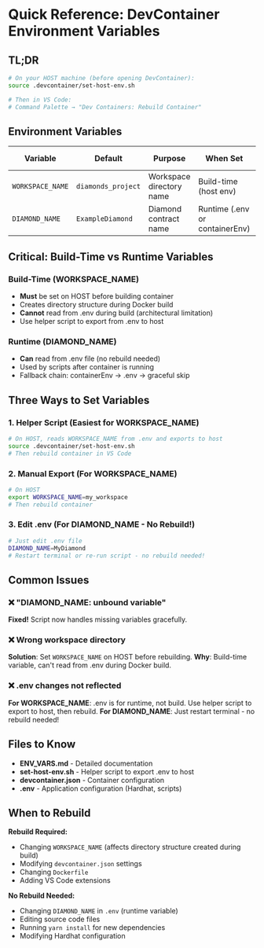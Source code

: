 # Quick Reference: DevContainer Environment Variables

## TL;DR

```bash
# On your HOST machine (before opening DevContainer):
source .devcontainer/set-host-env.sh

# Then in VS Code:
# Command Palette → "Dev Containers: Rebuild Container"
```

## Environment Variables

| Variable | Default | Purpose | When Set | Needs Rebuild? |
|----------|---------|---------|----------|----------------|
| `WORKSPACE_NAME` | `diamonds_project` | Workspace directory name | Build-time (host env) | Yes |
| `DIAMOND_NAME` | `ExampleDiamond` | Diamond contract name | Runtime (.env or containerEnv) | No |

## Critical: Build-Time vs Runtime Variables

### Build-Time (WORKSPACE_NAME)
- **Must** be set on HOST before building container
- Creates directory structure during Docker build
- **Cannot** read from .env during build (architectural limitation)
- Use helper script to export from .env to host

### Runtime (DIAMOND_NAME)
- **Can** read from .env file (no rebuild needed)
- Used by scripts after container is running
- Fallback chain: containerEnv → .env → graceful skip

## Three Ways to Set Variables

### 1. Helper Script (Easiest for WORKSPACE_NAME)
```bash
# On HOST, reads WORKSPACE_NAME from .env and exports to host
source .devcontainer/set-host-env.sh
# Then rebuild container in VS Code
```

### 2. Manual Export (For WORKSPACE_NAME)
```bash
# On HOST
export WORKSPACE_NAME=my_workspace
# Then rebuild container
```

### 3. Edit .env (For DIAMOND_NAME - No Rebuild!)
```bash
# Just edit .env file
DIAMOND_NAME=MyDiamond
# Restart terminal or re-run script - no rebuild needed!
```

## Common Issues

### ❌ "DIAMOND_NAME: unbound variable"
**Fixed!** Script now handles missing variables gracefully.

### ❌ Wrong workspace directory
**Solution**: Set `WORKSPACE_NAME` on HOST before rebuilding.
**Why**: Build-time variable, can't read from .env during Docker build.

### ❌ .env changes not reflected
**For WORKSPACE_NAME**: .env is for runtime, not build. Use helper script to export to host, then rebuild.
**For DIAMOND_NAME**: Just restart terminal - no rebuild needed!

## Files to Know

- **ENV_VARS.md** - Detailed documentation
- **set-host-env.sh** - Helper script to export .env to host
- **devcontainer.json** - Container configuration
- **.env** - Application configuration (Hardhat, scripts)

## When to Rebuild

**Rebuild Required:**
- Changing `WORKSPACE_NAME` (affects directory structure created during build)
- Modifying `devcontainer.json` settings
- Changing `Dockerfile`
- Adding VS Code extensions

**No Rebuild Needed:**
- Changing `DIAMOND_NAME` in `.env` (runtime variable)
- Editing source code files
- Running `yarn install` for new dependencies
- Modifying Hardhat configuration
